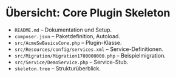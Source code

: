 # Übersicht: Core Plugin Skeleton

- `README.md` – Dokumentation und Setup.
- `composer.json` – Paketdefinition, Autoload.
- `src/AcmeSwBasicsCore.php` – Plugin-Klasse.
- `src/Resources/config/services.xml` – Service-Definitionen.
- `src/Migration/Migration1700000000.php` – Beispielmigration.
- `src/Service/DemoService.php` – Service-Stub.
- `skeleton.tree` – Strukturüberblick.
